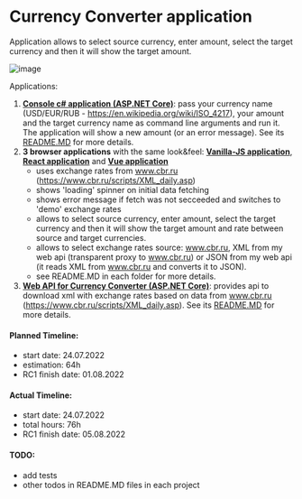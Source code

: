 # Currency Converter application
Application allows to select source currency, enter amount, select the target currency and then it will show the target amount.

![image](https://user-images.githubusercontent.com/2094015/182308596-46497acc-ed3d-42a2-be04-b643d389ddf9.png)

Applications:

1. **[Console c# application (ASP.NET Core)](https://github.com/IgnatovDan/currency-converter/tree/master/console)**: pass your currency name (USD/EUR/RUB - https://en.wikipedia.org/wiki/ISO_4217), your amount and the target currency name as command line arguments and run it. The application will show a new amount (or an error message). See its [README.MD](https://github.com/IgnatovDan/currency-converter/tree/master/console#readme) for more details.
1. **3 browser applications** with the same look&feel: **[Vanilla-JS application](https://github.com/IgnatovDan/currency-converter/tree/master/vanilla-js)**, **[React application](https://github.com/IgnatovDan/currency-converter/tree/master/react)** and **[Vue application](https://github.com/IgnatovDan/currency-converter/tree/master/vue)**
   - uses exchange rates from www.cbr.ru (https://www.cbr.ru/scripts/XML_daily.asp)
   - shows 'loading' spinner on initial data fetching
   - shows error message if fetch was not secceeded and switches to 'demo' exchange rates
   - allows to select source currency, enter amount, select the target currency and then it will show the target amount and rate between source and target currencies.
   - allows to select exchange rates source: www.cbr.ru, XML from my web api (transparent proxy to www.cbr.ru) or JSON from my web api (it reads XML from www.cbr.ru and converts it to JSON).
   - see README.MD in each folder for more details.
1. **[Web API for Currency Converter (ASP.NET Core)](https://github.com/IgnatovDan/currency-converter/tree/master/my-web-api)**: provides api to download xml with exchange rates based on data from www.cbr.ru (https://www.cbr.ru/scripts/XML_daily.asp). See its [README.MD](https://github.com/IgnatovDan/currency-converter/tree/master/my-web-api#readme) for more details.

#### Planned Timeline:
- start date: 24.07.2022
- estimation: 64h
- RC1 finish date: 01.08.2022

#### Actual Timeline:
- start date: 24.07.2022
- total hours: 76h
- RC1 finish date: 05.08.2022

#### TODO:
- add tests
- other todos in README.MD files in each project
